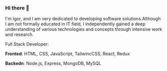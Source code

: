 ### Hi there 👋

I'm Igor, and I am very dedicated to developing software solutions.Although I am not formally educated in IT field, I independently gained a deep
understanding of various technologies and concepts through intensive work and research.

Full Stack Developer:

__Fronted__: HTML, CSS, JavaScript, TailwincCSS, React, Redux

__Backedn__: Node.js, Express, MongoDB, MySQL

<!--
**IgorStojadinovic/IgorStojadinovic** is a ✨ _special_ ✨ repository because its `README.md` (this file) appears on your GitHub profile.

Here are some ideas to get you started:

- 🔭 I’m currently working on ...
- 🌱 I’m currently learning ...
- 👯 I’m looking to collaborate on ...
- 🤔 I’m looking for help with ...
- 💬 Ask me about ...
- 📫 How to reach me: ...
- 😄 Pronouns: ...
- ⚡ Fun fact: ...
-->
